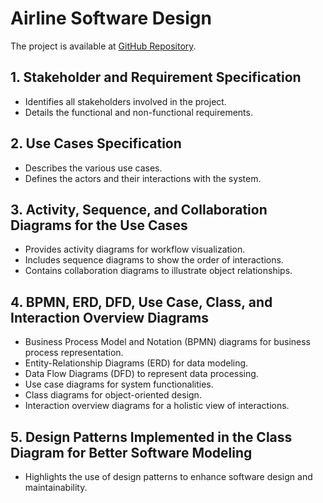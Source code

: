 # Airline Software Design

The project is available at [GitHub Repository](https://github.com/EpokaDevs/SMD-project.git).

## 1. Stakeholder and Requirement Specification
- Identifies all stakeholders involved in the project.
- Details the functional and non-functional requirements.

## 2. Use Cases Specification
- Describes the various use cases.
- Defines the actors and their interactions with the system.

## 3. Activity, Sequence, and Collaboration Diagrams for the Use Cases
- Provides activity diagrams for workflow visualization.
- Includes sequence diagrams to show the order of interactions.
- Contains collaboration diagrams to illustrate object relationships.

## 4. BPMN, ERD, DFD, Use Case, Class, and Interaction Overview Diagrams
- Business Process Model and Notation (BPMN) diagrams for business process representation.
- Entity-Relationship Diagrams (ERD) for data modeling.
- Data Flow Diagrams (DFD) to represent data processing.
- Use case diagrams for system functionalities.
- Class diagrams for object-oriented design.
- Interaction overview diagrams for a holistic view of interactions.

## 5. Design Patterns Implemented in the Class Diagram for Better Software Modeling
- Highlights the use of design patterns to enhance software design and maintainability.
